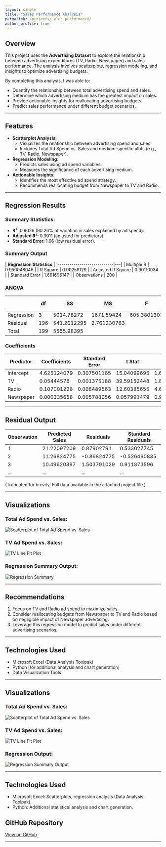 ```yaml
---
layout: single
title: "Sales Performance Analysis"
permalink: /projects/sales_performance/
author_profile: true
---
```


## Overview

This project uses the **Advertising Dataset** to explore the relationship between advertising expenditures (TV, Radio, Newspaper) and sales performance. The analysis involves scatterplots, regression modeling, and insights to optimize advertising budgets.

By completing this analysis, I was able to:
- Quantify the relationship between total advertising spend and sales.
- Determine which advertising medium has the greatest impact on sales.
- Provide actionable insights for reallocating advertising budgets.
- Predict sales performance under different budget scenarios.

---

## Features

- **Scatterplot Analysis**:
  - Visualizes the relationship between advertising spend and sales.
  - Includes Total Ad Spend vs. Sales and medium-specific plots (e.g., TV, Radio, Newspaper).
- **Regression Modeling**:
  - Predicts sales using ad spend variables.
  - Measures the significance of each advertising medium.
- **Actionable Insights**:
  - Identifies the most effective ad spend strategy.
  - Recommends reallocating budget from Newspaper to TV and Radio.

---

## Regression Results

### Summary Statistics:
- **R²**: 0.9026 (90.26% of variation in sales explained by ad spend).
- **Adjusted R²**: 0.9011 (adjusted for predictors).
- **Standard Error**: 1.66 (low residual error).

### **Summary Output**

| **Regression Statistics** |
|----------------------------|---|
| Multiple R                | 0.950048046 |
| R Square                  | 0.90259129  |
| Adjusted R Square         | 0.90110034  |
| Standard Error            | 1.661695147 |
| Observations              | 200         |

### **ANOVA**

|            |**df**| **SS**      | **MS**      | **F**       | **Significance F**  |
|------------|------|-------------|-------------|-------------|---------------------|
| Regression | 3    | 5014.78272  | 1671.59424  | 605.3801307 | 8.1337E-99          |
| Residual   | 196  | 541.2012295 | 2.761230763 |             |                     |
| Total      | 199  | 5555.98395  |             |             |                     |

### **Coefficients**

| Predictor  | Coefficients | Standard Error | t Stat       | P-value     | Lower 95%     | Upper 95%     |
|------------|--------------|----------------|--------------|-------------|---------------|---------------|
| Intercept  | 4.625124079  | 0.307501165    | 15.04099695  | 1.68268E-34 | 4.018688356   | 5.231559801   |
| TV         | 0.05444578   | 0.001375188    | 39.59152448  | 1.89294E-95 | 0.051733716   | 0.057157845   |
| Radio      | 0.107001228  | 0.008489563    | 12.60385655  | 4.6021E-27  | 0.090258612   | 0.123743844   |
| Newspaper  | 0.000335658  | 0.005788056    | 0.057991479  | 0.953814495 | -0.011079206  | 0.011750522   |

---

## Residual Output

| Observation | Predicted Sales | Residuals   | Standard Residuals  |
|-------------|-----------------|-------------|---------------------|
| 1           | 21.22097209     | 0.87902791  | 0.533027745         |
| 2           | 11.26824775     | -0.86824775 | -0.526490835        |
| 3           | 10.49620897     | 1.503791029 | 0.911873596         |
| ...         | ...             | ...         | ...                 |

(Truncated for brevity. Full data available in the attached project file.)

---

## Visualizations

### Total Ad Spend vs. Sales:
![Scatterplot of Total Ad Spend vs. Sales](total_ad_spend_vs_sales.png)

### TV Ad Spend vs. Sales:
![TV Line Fit Plot](tv_line_fit_plot.png)

### Regression Summary Output:
![Regression Summary](regression_summary.png)

---

## Recommendations

1. Focus on TV and Radio ad spend to maximize sales.
2. Consider reallocating budgets from Newspaper to TV and Radio based on negligible impact of Newspaper advertising.
3. Leverage this regression model to predict sales under different advertising scenarios.

---

## Technologies Used

- Microsoft Excel (Data Analysis Toolpak)
- Python (for additional analysis and chart generation)
- Data Visualization Tools

---

## Visualizations

### Total Ad Spend vs. Sales:
![Scatterplot of Total Ad Spend vs. Sales](total_ad_spend_vs_sales.png)

### TV Ad Spend vs. Sales:
![TV Line Fit Plot](tv_line_fit_plot.png)

### Regression Output:
![Regression Summary Output](regression_output.png)

---

## Technologies Used

- Microsoft Excel: Scatterplots, regression analysis (Data Analysis Toolpak).
- Python: Additional statistical analysis and chart generation.

## GitHub Repository

[View on GitHub](https://github.com/yourusername/sales-performance-analysis)

---
